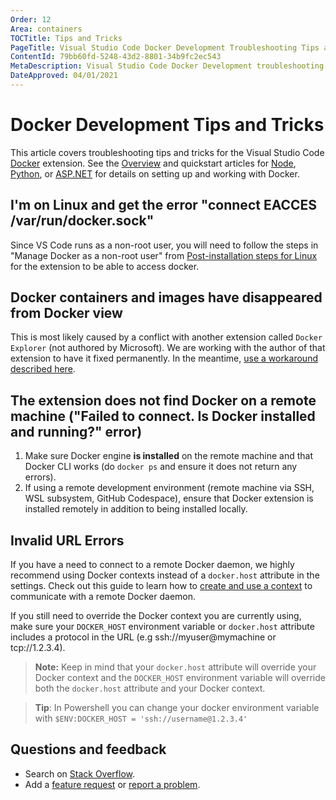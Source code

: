 ```yaml
---
Order: 12
Area: containers
TOCTitle: Tips and Tricks
PageTitle: Visual Studio Code Docker Development Troubleshooting Tips and Tricks
ContentId: 79bb60fd-5248-43d2-8801-34b9fc2ec543
MetaDescription: Visual Studio Code Docker Development troubleshooting tips and tricks
DateApproved: 04/01/2021
---
```

# Docker Development Tips and Tricks

This article covers troubleshooting tips and tricks for the Visual Studio Code [Docker](https://marketplace.visualstudio.com/items?itemName=ms-azuretools.vscode-docker) extension. See the [Overview](/docs/containers/overview.md) and quickstart articles for [Node](/docs/containers/quickstart-node.md), [Python](/docs/containers/python.md), or [ASP.NET](/docs/containers/quickstart-aspnet-core.md) for details on setting up and working with Docker.

## I'm on Linux and get the error "connect EACCES /var/run/docker.sock"

Since VS Code runs as a non-root user, you will need to follow the steps in "Manage Docker as a non-root user" from [Post-installation steps for Linux](https://aka.ms/AA37yk6) for the extension to be able to access docker.

## Docker containers and images have disappeared from Docker view

This is most likely caused by a conflict with another extension called `Docker Explorer` (not authored by Microsoft). We are working with the author of that extension to have it fixed permanently. In the meantime, [use a workaround described here](https://github.com/microsoft/vscode-docker/issues/1609#issuecomment-586331394).

## The extension does not find Docker on a remote machine ("Failed to connect. Is Docker installed and running?" error)

1. Make sure Docker engine **is installed** on the remote machine and that Docker CLI works (do `docker ps` and ensure it does not return any errors).
2. If using a remote development environment (remote machine via SSH, WSL subsystem, GitHub Codespace), ensure that Docker extension is installed remotely in addition to being installed locally.

## Invalid URL Errors

If you have a need to connect to a remote Docker daemon, we highly recommend using Docker contexts instead of a `docker.host` attribute in the settings. Check out this guide to learn how to [create and use a context](https://docs.docker.com/engine/context/working-with-contexts/) to communicate with a remote Docker daemon. 

If you still need to override the Docker context you are currently using, make sure your `DOCKER_HOST` environment variable or `docker.host` attribute includes a protocol in the URL (e.g ssh://myuser@mymachine or tcp://1.2.3.4).

> **Note:** Keep in mind that your `docker.host` attribute will override your Docker context and the `DOCKER_HOST` environment variable will override both the `docker.host` attribute and your Docker context.

> **Tip**: In Powershell you can change your docker environment variable with `$ENV:DOCKER_HOST = 'ssh://username@1.2.3.4'`

## Questions and feedback

- Search on [Stack Overflow](https://stackoverflow.com/).
- Add a [feature request]() or [report a problem]().
